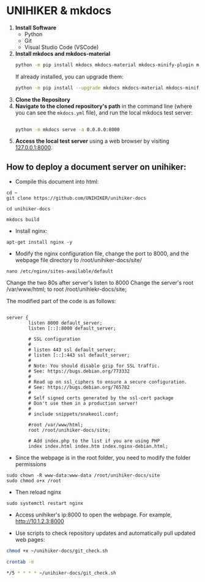 # UNIHIKER & mkdocs

1. **Install Software**
    - Python
    - Git
    - Visual Studio Code (VSCode)
2. **Install mkdocs and mkdocs-material**
    ```bash
    python -m pip install mkdocs mkdocs-material mkdocs-minify-plugin mkdocs-glightbox
    ```
    If already installed, you can upgrade them:
    ```bash
    python -m pip install --upgrade mkdocs mkdocs-material mkdocs-minify-plugin mkdocs-glightbox
    ```
3. **Clone the Repository**
4. **Navigate to the cloned repository's path** in the command line (where you can see the `mkdocs.yml` file), and run the local mkdocs test server:
    ```bash
      
   python -m mkdocs serve -a 0.0.0.0:8000
   
   ```
5. **Access the local test server** using a web browser by visiting [127.0.0.1:8000](http://127.0.0.1:8000/).


## How to deploy a document server on unihiker:

- Compile this document into html:

```
cd ~
git clone https://github.com/UNIHIKER/unihiker-docs

cd unihiker-docs

mkdocs build

```

- Install nginx:

```
apt-get install nginx -y
```

- Modify the nginx configuration file, change the port to 8000, and the webpage file directory to /root/unihiker-docs/site/

```
nano /etc/nginx/sites-available/default

```

Change the two 80s after server's listen to 8000
Change the server's root /var/www/html; to root /root/unihiekr-docs/site;

The modified part of the code is as follows:

```

server {
        listen 8000 default_server;
        listen [::]:8000 default_server;

        # SSL configuration
        #
        # listen 443 ssl default_server;
        # listen [::]:443 ssl default_server;
        #
        # Note: You should disable gzip for SSL traffic.
        # See: https://bugs.debian.org/773332
        #
        # Read up on ssl_ciphers to ensure a secure configuration.
        # See: https://bugs.debian.org/765782
        #
        # Self signed certs generated by the ssl-cert package
        # Don't use them in a production server!
        #
        # include snippets/snakeoil.conf;

        #root /var/www/html;
        root /root/unihiker-docs/site;

        # Add index.php to the list if you are using PHP
        index index.html index.htm index.nginx-debian.html;

```

- Since the webpage is in the root folder, you need to modify the folder permissions

```
sudo chown -R www-data:www-data /root/unihiker-docs/site
sudo chmod o+x /root
```

- Then reload nginx

```
sudo systemctl restart nginx
```

- Access unihiker's ip:8000 to open the webpage. For example, http://10.1.2.3:8000

- Use scripts to check repository updates and automatically pull updated web pages: 

```bash
chmod +x ~/unihiker-docs/git_check.sh

crontab -e

*/5 * * * * ~/unihiker-docs/git_check.sh

```